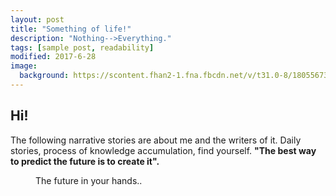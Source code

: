 ```yaml
---
layout: post
title: "Something of life!"
description: "Nothing-->Everything."
tags: [sample post, readability]
modified: 2017-6-28
image:
  background: https://scontent.fhan2-1.fna.fbcdn.net/v/t31.0-8/18055673_1323623614394080_4825640207938388220_o.jpg?oh=f2c7f18fbfc66c89270c4302158e0d20&oe=59D83EF9
---
```

## Hi!

The following narrative stories are about me and the writers of it. Daily stories, process of knowledge accumulation, find yourself.
**"The best way to predict the future is to create it".**

<figure>
	<a href="https://d28dwf34zswvrl.cloudfront.net/wp-content/uploads/2016/09/future-rich.jpg"><img src="https://d28dwf34zswvrl.cloudfront.net/wp-content/uploads/2016/09/future-rich.jpg" alt=""></a>
	<figcaption><a title="The future!">The future in your hands.</a>.</figcaption>
</figure>




